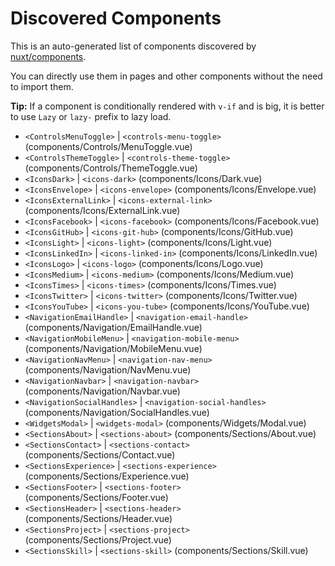 # Discovered Components

This is an auto-generated list of components discovered by [nuxt/components](https://github.com/nuxt/components).

You can directly use them in pages and other components without the need to import them.

**Tip:** If a component is conditionally rendered with `v-if` and is big, it is better to use `Lazy` or `lazy-` prefix to lazy load.

- `<ControlsMenuToggle>` | `<controls-menu-toggle>` (components/Controls/MenuToggle.vue)
- `<ControlsThemeToggle>` | `<controls-theme-toggle>` (components/Controls/ThemeToggle.vue)
- `<IconsDark>` | `<icons-dark>` (components/Icons/Dark.vue)
- `<IconsEnvelope>` | `<icons-envelope>` (components/Icons/Envelope.vue)
- `<IconsExternalLink>` | `<icons-external-link>` (components/Icons/ExternalLink.vue)
- `<IconsFacebook>` | `<icons-facebook>` (components/Icons/Facebook.vue)
- `<IconsGitHub>` | `<icons-git-hub>` (components/Icons/GitHub.vue)
- `<IconsLight>` | `<icons-light>` (components/Icons/Light.vue)
- `<IconsLinkedIn>` | `<icons-linked-in>` (components/Icons/LinkedIn.vue)
- `<IconsLogo>` | `<icons-logo>` (components/Icons/Logo.vue)
- `<IconsMedium>` | `<icons-medium>` (components/Icons/Medium.vue)
- `<IconsTimes>` | `<icons-times>` (components/Icons/Times.vue)
- `<IconsTwitter>` | `<icons-twitter>` (components/Icons/Twitter.vue)
- `<IconsYouTube>` | `<icons-you-tube>` (components/Icons/YouTube.vue)
- `<NavigationEmailHandle>` | `<navigation-email-handle>` (components/Navigation/EmailHandle.vue)
- `<NavigationMobileMenu>` | `<navigation-mobile-menu>` (components/Navigation/MobileMenu.vue)
- `<NavigationNavMenu>` | `<navigation-nav-menu>` (components/Navigation/NavMenu.vue)
- `<NavigationNavbar>` | `<navigation-navbar>` (components/Navigation/Navbar.vue)
- `<NavigationSocialHandles>` | `<navigation-social-handles>` (components/Navigation/SocialHandles.vue)
- `<WidgetsModal>` | `<widgets-modal>` (components/Widgets/Modal.vue)
- `<SectionsAbout>` | `<sections-about>` (components/Sections/About.vue)
- `<SectionsContact>` | `<sections-contact>` (components/Sections/Contact.vue)
- `<SectionsExperience>` | `<sections-experience>` (components/Sections/Experience.vue)
- `<SectionsFooter>` | `<sections-footer>` (components/Sections/Footer.vue)
- `<SectionsHeader>` | `<sections-header>` (components/Sections/Header.vue)
- `<SectionsProject>` | `<sections-project>` (components/Sections/Project.vue)
- `<SectionsSkill>` | `<sections-skill>` (components/Sections/Skill.vue)
